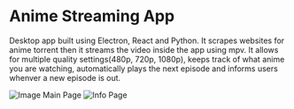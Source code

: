 # Anime Streaming App

Desktop app built using Electron, React and Python. It scrapes websites for anime torrent then it streams the video inside the app using mpv. It allows for multiple quality settings(480p, 720p, 1080p), keeps track of what anime you are watching, automatically plays the next episode and informs users whenver a new episode is out.  



![Image Main Page](https://i.imgur.com/yZRsPzk.png)
![Info Page](https://i.imgur.com/5qBQeAy.png)
